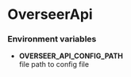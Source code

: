 # OverseerApi

### Environment variables  
- **OVERSEER_API_CONFIG_PATH** \
  file path to config file